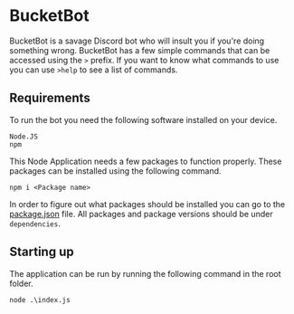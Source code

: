 # BucketBot
BucketBot is a savage Discord bot who will insult you if you're doing something wrong. BucketBot has a few simple commands that can be accessed using the `>` prefix. If you want to know what commands to use you can use `>help` to see a list of commands.

## Requirements
To run the bot you need the following software installed on your device.
```
Node.JS
npm
```
This Node Application needs a few packages to function properly. These packages can be installed using the following command.
```
npm i <Package name>
```

In order to figure out what packages should be installed you can go to the [package.json](/package.json) file. All packages and package versions should be under `dependencies`.

## Starting up
The application can be run by running the following command in the root folder.
```
node .\index.js
```